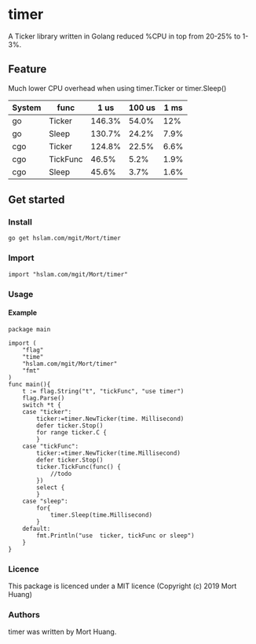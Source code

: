 # timer
A Ticker library written in Golang reduced %CPU in top from 20-25% to 1-3%.

## Feature
Much lower CPU overhead when using timer.Ticker or timer.Sleep()

System |func   |1 us   |100 us|1 ms
 ---- | ----- | ------  | ------  | ------
go     |Ticker     |146.3% |54.0% |12%
go     |Sleep      |130.7% |24.2% |7.9% 
cgo    |Ticker     |124.8% |22.5% |6.6%
cgo    |TickFunc   |46.5%  |5.2%  |1.9%
cgo    |Sleep      |45.6%  |3.7%  |1.6%

## Get started

### Install
```
go get hslam.com/mgit/Mort/timer
```
### Import
```
import "hslam.com/mgit/Mort/timer"
```
### Usage
#### Example
```
package main

import (
	"flag"
	"time"
	"hslam.com/mgit/Mort/timer"
	"fmt"
)
func main(){
	t := flag.String("t", "tickFunc", "use timer")
	flag.Parse()
	switch *t {
	case "ticker":
		ticker:=timer.NewTicker(time. Millisecond)
		defer ticker.Stop()
		for range ticker.C {
		}
	case "tickFunc":
		ticker:=timer.NewTicker(time.Millisecond)
		defer ticker.Stop()
		ticker.TickFunc(func() {
			//todo
		})
		select {
		}
	case "sleep":
		for{
			timer.Sleep(time.Millisecond)
		}
	default:
		fmt.Println("use  ticker, tickFunc or sleep")
	}
}
 ```


### Licence
This package is licenced under a MIT licence (Copyright (c) 2019 Mort Huang)


### Authors
timer was written by Mort Huang.


